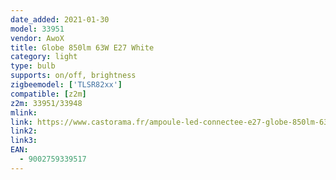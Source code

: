 ```yaml
---
date_added: 2021-01-30
model: 33951
vendor: AwoX
title: Globe 850lm 63W E27 White
category: light
type: bulb
supports: on/off, brightness
zigbeemodel: ['TLSR82xx']
compatible: [z2m]
z2m: 33951/33948
mlink: 
link: https://www.castorama.fr/ampoule-led-connectee-e27-globe-850lm-63w-blanc-chaud-awox/9002759339517_CAFR.prd
link2: 
link3: 
EAN: 
  - 9002759339517
---
```

